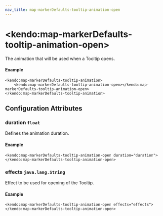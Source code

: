 ```yaml
---
nav_title: map-markerDefaults-tooltip-animation-open
---
```


# \<kendo:map-markerDefaults-tooltip-animation-open\>

The animation that will be used when a Tooltip opens.

#### Example
    <kendo:map-markerDefaults-tooltip-animation>
        <kendo:map-markerDefaults-tooltip-animation-open></kendo:map-markerDefaults-tooltip-animation-open>
    </kendo:map-markerDefaults-tooltip-animation>

## Configuration Attributes

### duration `float`

Defines the animation duration.

#### Example
    <kendo:map-markerDefaults-tooltip-animation-open duration="duration">
    </kendo:map-markerDefaults-tooltip-animation-open>

### effects `java.lang.String`

Effect to be used for opening of the Tooltip.

#### Example
    <kendo:map-markerDefaults-tooltip-animation-open effects="effects">
    </kendo:map-markerDefaults-tooltip-animation-open>


